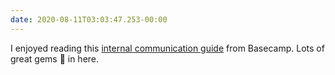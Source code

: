 ```yaml
---
date: 2020-08-11T03:03:47.253-00:00
---
```

I enjoyed reading this [internal communication guide](https://basecamp.com/guides/how-we-communicate) from Basecamp. Lots of great gems 💎 in here.
